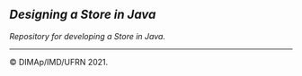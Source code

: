 ## *Designing a Store in Java*
*Repository for developing a Store in Java.*


--------
&copy; DIMAp/IMD/UFRN 2021.
